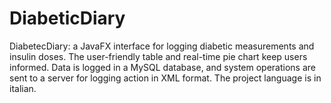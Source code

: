 # DiabeticDiary
DiabetecDiary: a JavaFX interface for logging diabetic measurements and insulin doses. The user-friendly table and real-time pie chart keep users informed. Data is logged in a MySQL database, and system operations are sent to a server for logging action in XML format. The project language is in italian.
